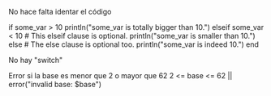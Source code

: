No hace falta identar el código

if some_var > 10
    println("some_var is totally bigger than 10.")
elseif some_var < 10    # This elseif clause is optional.
    println("some_var is smaller than 10.")
else                    # The else clause is optional too.
    println("some_var is indeed 10.")
end

No hay "switch"


Error si la base es menor que 2 o mayor que 62
2 <= base <= 62 || error("invalid base: $base")
